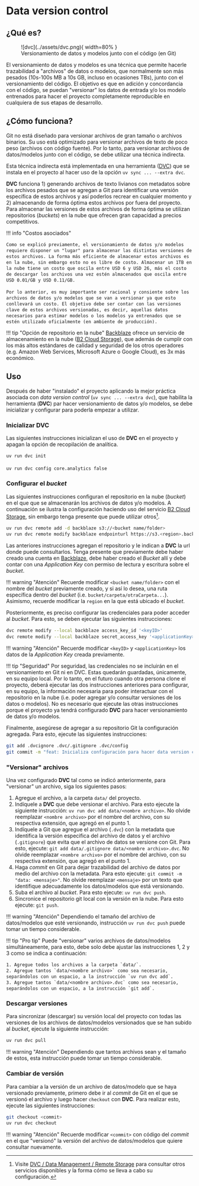 # Data version control

## ¿Qué es?

<figure markdown>
  ![dvc](../assets/dvc.png){ width=80% }
  <figcaption>Versionamiento de datos y modelos junto con el código (en Git)</figcaption>
</figure>

El versionamiento de datos y modelos es una técnica que permite hacerle trazabilidad a "archivos" de datos o modelos, que normalmente son más pesados (10s-100s MB a 10s GB, incluso en ocasiones TBs), junto con el versionamiento del código. El objetivo es que en adición y concordancia con el código, se puedan "versionar" los datos de entrada y/o los modelo entrenados para hacer el proyecto completamente reproducible en cualquiera de sus etapas de desarrollo.

## ¿Cómo funciona?

Git no está diseñado para versionar archivos de gran tamaño o archivos binarios. Su uso está optimizado para versionar archivos de texto de poco peso (archivos con código fuente). Por lo tanto, para versionar archivos de datos/modelos junto con el código, se debe utilizar una técnica indirecta.

Esta técnica indirecta está implementada en una herramienta ([DVC](https://dvc.org/doc/user-guide)) que se instala en el proyecto al hacer uso de la opción `uv sync ... --extra dvc`.

**DVC** funciona 1) generando archivos de texto livianos con metadatos sobre los archivos pesados que se agregan a Git para identificar una versión específica de estos archivos y así poderlos recrear en cualquier momento y 2) almacenando de forma óptima estos archivos por fuera del proyecto. Para almacenar las versiones de estos archivos de forma óptima se utilizan repositorios (_buckets_) en la nube que ofrecen gran capacidad a precios competitivos.

!!! info "Costos asociados"

    Como se explicó previamente, el versionamiento de datos y/o modelos requiere disponer un "lugar" para almacenar las distintas versiones de estos archivos. La forma más eficiente de almacenar estos archivos es en la nube, sin embargo esto no es libre de costo. Almacenar un 1TB en la nube tiene un costo que oscila entre USD 6 y USD 26, más el costo de descargar los archivos una vez estén almacenados que oscila entre USD 0.01/GB y USD 0.11/GB.

    Por lo anterior, es muy importante ser racional y consiente sobre los archivos de datos y/o modelos que se van a versionar ya que esto conllevará un costo. El objetivo debe ser contar con las versiones clave de estos archivos versionadas, es decir, aquellas datos necesarios para estimar modelos o los modelos ya entrenados que se estén utilizado oficialmente (en ambiente de producción).

!!! tip "Opción de repositorio en la nube"
    [Backblaze](https://www.backblaze.com/) ofrece un servicio de almacenamiento en la nube ([B2 Cloud Storage](https://www.backblaze.com/cloud-storage)), que además de cumplir con los más altos estándares de calidad y seguridad de los otros operadores (e.g. Amazon Web Services, Microsoft Azure o Google Cloud), es 3x más económico.

## Uso

Después de haber "instalado" el proyecto aplicando la mejor práctica asociada con _data version control_ (`uv sync ... --extra dvc`), que habilita la herramienta (**DVC**) par hacer versionamiento de datos y/o modelos, se debe inicializar y configurar para poderla empezar a utilizar.

### Inicializar **DVC**

Las siguientes instrucciones inicializan el uso de **DVC** en el proyecto y apagan la opción de recopilación de analítica.

```sh
uv run dvc init

uv run dvc config core.analytics false
```

### Configurar el _bucket_

Las siguientes instrucciones configuran el repositorio en la nube (_bucket_) en el que que se almacenarán los archivos de datos y/o modelos. A continuación se ilustra la configuración haciendo uso del servicio [B2 Cloud Storage](https://www.backblaze.com/cloud-storage), sin embargo tenga presente que puede utilizar otros[^1].

```sh
uv run dvc remote add -d backblaze s3://<bucket name/folder>
uv run dvc remote modify backblaze endpointurl https://s3.<region>.backblazeb2.com
```

Las anteriores instrucciones agregan el repositorio y le indican a **DVC** la url donde puede consultarlos. Tenga presente que previamente debe haber creado una cuenta en [Backblaze](https://www.backblaze.com/), debe haber creado el _Bucket_ allí y debe contar con una _Application Key_ con permiso de lectura y escritura sobre el _bucket_.

!!! warning "Atención"
    Recuerde modificar `<bucket name/folder>` con el nombre del _bucket_ previamente creado, y si así lo desea, una ruta específica dentro del _bucket_ (i.e. `bucket/carpeta/otraCarpeta...`). Asimismo, recuerde modificar la `region` en la que está ubicado el _bucket_.

Posteriormente, es preciso configurar las credenciales para poder acceder al _bucket_. Para esto, se deben ejecutar las siguientes instrucciones:

```sh
dvc remote modify --local backblaze access_key_id '<keyID>'
dvc remote modify --local backblaze secret_access_key '<applicationKey>'
```

!!! warning "Atención"
    Recuerde modificar `<keyID>` y `<applicationKey>` los datos de la _Application Key_ creada previamente.

!!! tip "Seguridad"
    Por seguridad, las credenciales no se incluirán en el versionamiento en Git ni en DVC. Estas quedarán guardadas, únicamente, en su equipo local. Por lo tanto, en el futuro cuando otra persona clone el proyecto, deberá ejecutar las dos instrucciones anteriores para configurar, en su equipo, la información necesaria para poder interactuar con el repositorio en la nube (i.e. poder agregar y/o consultar versiones de los datos o modelos). No es necesario que ejecute las otras instrucciones porque el proyecto ya tendrá configurado **DVC** para hacer versionamiento de datos y/o modelos.

Finalmente, asegúrese de agregar a su repositorio Git la configuración agregada. Para esto, ejecute las siguientes instrucciones:

```sh
git add .dvcignore .dvc/.gitignore .dvc/config
git commit -m "feat: Inicializa configuración para hacer data version control"
```

### "Versionar" archivos

Una vez configurado **DVC** tal como se indicó anteriormente, para "versionar" un archivo, siga los siguientes pasos:

1. Agregue el archivo, a la carpeta `data/` del proyecto.
2. Indíquele a **DVC** que debe versionar el archivo. Para esto ejecute la siguiente instrucción: `uv run dvc add data/<nombre archivo>`. No olvide reemplazar `<nombre archivo>` por el nombre del archivo, con su respectiva extensión, que agregó en el punto 1.
3. Indíquele a Git que agregue el archivo (`.dvc`) con la metadata que identifica la versión especifica del archivo de datos y el archivo (`.gitignore`) que evita que el archivo de datos se versione con Git. Para esto, ejecute: `git add data/.gitignore data/<nombre archivo>.dvc`. No olvide reemplazar `<nombre archivo>` por el nombre del archivo, con su respectiva extensión, que agregó en el punto 1.
4. Haga _commit_ en Git para dejar trazabilidad del archivo de datos por medio del archivo con la metadata. Para esto ejecute: `git commit -m "data: <mensaje>"`. No olvide reemplazar `<mensaje>` por un texto que identifique adecuadamente los datos/modelos que está versionando.
5. Suba el archivo al _bucket_. Para esto ejecute: `uv run dvc push`.
6. Sincronice el repositorio git local con la versión en la nube. Para esto ejecute: `git push`.

!!! warning "Atención"
    Dependiendo el tamaño del archivo de datos/modelos que esté versionando, instrucción `uv run dvc push` puede tomar un tiempo considerable.

!!! tip "Pro tip"
    Puede "versionar" varios archivos de datos/modelos simultáneamente, para esto, debe solo debe ajustar las instrucciones 1, 2 y 3 como se indica a continuación:

    1. Agregue todos los archivos a la carpeta `data/`.
    2. Agregue tantos `data/<nombre archivo>` como sea necesario, separándolos con un espacio, a la instrucción `uv run dvc add`.
    3. Agregue tantos `data/<nombre archivo>.dvc` como sea necesario, separándolos con un espacio, a la instrucción `git add`.

### Descargar versiones

Para sincronizar (descargar) su versión local del proyecto con todas las versiones de los archivos de datos/modelos versionados que se han subido al _bucket_, ejecute la siguiente instrucción:

```sh
uv run dvc pull
```

!!! warning "Atención"
    Dependiendo que tantos archivos sean y el tamaño de estos, esta instrucción puede tomar un tiempo considerable.

### Cambiar de versión

Para cambiar a la versión de un archivo de datos/modelo que se haya versionado previamente, primero debe ir al _commit_ de Git en el que se versionó el archivo y luego hacer `checkout` con **DVC**. Para realizar esto, ejecute las siguientes instrucciones:

```sh
git checkout <commit>
uv run dvc checkout
```

!!! warning "Atención"
    Recuerde modificar `<commit>` con código del _commit_ en el que "versionó" la versión del archivo de datos/modelos que quiere consultar nuevamente.

[^1]: Visite [DVC / Data Management / Remote Storage](https://dvc.org/doc/user-guide/data-management/remote-storage) para consultar otros servicios disponibles y la forma cómo se lleva a cabo su configuración.
